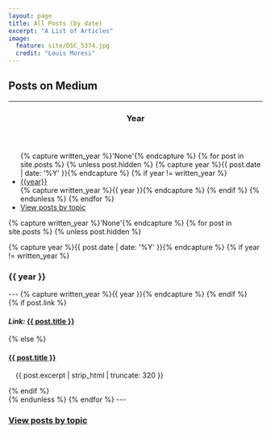 ```yaml
---
layout: page
title: All Posts (by date)
excerpt: "A List of Articles"
image:
  feature: site/DSC_5374.jpg
  credit: "Louis Moresi"
---
```


<!-- This is how to grab a medium blog -->


## Posts on Medium

<div id="retainable-rss-embed"
data-rss="https://medium.com/feed/@lmoresi,https://medium.com/feed/underworldcode"
data-maxcols="3"
data-layout="slider"
data-poststyle="inline"
data-readmore="Read on"
data-buttonclass="btn btn-primary"
data-offset="-100">
</div>

<script src="https://www.retainable.io/assets/retainable/rss-embed/retainable-rss-embed.js"></script>

---

<section id="table-of-contents" class="toc">
<header>
  <h3>Year</h3>
</header>
<div id="drawer" >
<ul id="markdown-toc">
{% capture written_year %}'None'{% endcapture %}
{% for post in site.posts %}
  {% unless post.hidden %}
    {% capture year %}{{ post.date | date: '%Y' }}{% endcapture %}
    {% if year != written_year %}
      <li> <a href="#{{ year }}"> {{year}} </a> </li>
      {% capture written_year %}{{ year }}{% endcapture %}
    {% endif %}
  {% endunless %}
  {% endfor %}
<li> <a href="{{ site.url }}/pages/ListOfPosts/ByCategory.html"> View posts by topic </a> </li>
</ul>
</div>
</section> <!-- /#table-of-contents -->

{% capture written_year %}'None'{% endcapture %}
{% for post in site.posts %}
{% unless post.hidden %}

{% capture year %}{{ post.date | date: '%Y' }}{% endcapture %}
{% if year != written_year %}
<h3 id="{{year}}">{{ year }}</h3>
---
{% capture written_year %}{{ year }}{% endcapture %}
{% endif %}
<article>
 {% if post.link %}
      <h4 class="link-post"><i>Link: </i><a href="{{ site.url }}{{ post.url }}" title="{{ post.title }}">{{ post.title }}</a>
      <a href="{{ post.link }}" target="_blank" title="{{ post.title }}"><i class="fa fa-link"></i></a></h4>
{% else %}
      <h4><a href="{{ site.url }}{{ post.url }}" title="{{ post.title }}">{{ post.title }}</a></h4>
      <p style="margin-left:1em;">{{ post.excerpt | strip_html | truncate: 320 }}</p>
{% endif %}
</article>
{% endunless %}
{% endfor %}
---

<h3> <a href="{{ site.url }}/pages/ListOfPosts/ByCategory.html"> View posts by topic </a> </h3>
